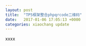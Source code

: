 ```yaml
---
layout: post
title:  "TP5框架整合phpqrcode二维码"
date:   2017-01-06 17:05:13 +0000
categories: xiaochang update
---
```


xxxx
